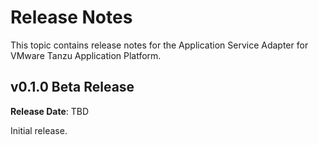 # Release Notes

This topic contains release notes for the Application Service Adapter for VMware Tanzu Application Platform.

## <a id='0-1-0'></a> v0.1.0 Beta Release

**Release Date**: TBD

Initial release.
